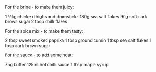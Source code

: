 For the brine - to make them juicy:

1 ½kg chicken thighs and drumsticks
180g sea salt flakes
90g soft dark brown sugar
2 tbsp chilli flakes

For the spice mix - to make them tasty:

2 tbsp sweet smoked paprika
1 tbsp ground cumin
1 tbsp sea salt flakes
1 tbsp dark brown sugar

For the sauce - to add some heat:

75g butter
125ml hot chilli sauce
1 tbsp maple syrup